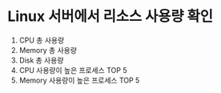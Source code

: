 # Linux 서버에서 리소스 사용량 확인

1. CPU 총 사용량 
2. Memory 총 사용량
3. Disk 총 사용량
4. CPU 사용량이 높은 프로세스 TOP 5
5. Memory 사용량이 높은 프로세스 TOP 5